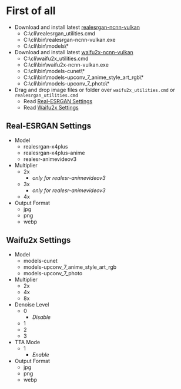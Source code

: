 # First of all

- Download and install latest [realesrgan-ncnn-vulkan](https://github.com/xinntao/Real-ESRGAN/releases)
    - C:\cli\realesrgan_utilities.cmd
    - C:\cli\bin\realesrgan-ncnn-vulkan.exe
    - C:\cli\bin\models\\*
- Download and install latest [waifu2x-ncnn-vulkan](https://github.com/nihui/waifu2x-ncnn-vulkan/releases)
    - C:\cli\waifu2x_utilities.cmd
    - C:\cli\bin\waifu2x-ncnn-vulkan.exe
    - C:\cli\bin\models-cunet\\*
    - C:\cli\bin\models-upconv_7_anime_style_art_rgb\\*
    - C:\cli\bin\models-upconv_7_photo\\*
- Drag and drop image files or folder over `waifu2x_utilities.cmd` or `realesrgan_utilities.cmd`
    - Read [Real-ESRGAN Settings](#Real-ESRGAN-Settings)
    - Read [Waifu2x Settings](#Waifu2x-Settings)

## Real-ESRGAN Settings
- Model
    - realesrgan-x4plus
    - realesrgan-x4plus-anime
    - realesr-animevideov3
- Multiplier
    - 2x
        - *only for realesr-animevideov3*
    - 3x
        - *only for realesr-animevideov3*
    - 4x
- Output Format
    - jpg
    - png
    - webp

## Waifu2x Settings
- Model
    - models-cunet
    - models-upconv_7_anime_style_art_rgb
    - models-upconv_7_photo
- Multiplier
    - 2x
    - 4x
    - 8x
- Denoise Level
    - 0
        - *Disable*
    - 1
    - 2
    - 3
- TTA Mode
    - 1
        - *Enable*
- Output Format
    - jpg
    - png
    - webp
